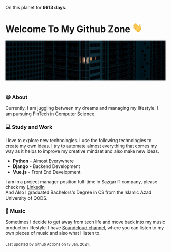 On this planet for **9613 days**.

# Welcome To My Github Zone <img src="assets/wave.gif" width="32px">

<img src="assets/banner.png" style="margin-bottom:16px;">

### 😄 About

Currently, I am juggling between my dreams and managing my lifestyle. I am pursuing FinTech in Computer Science.

### 💻 Study and Work

I love to explore new technologies. I use the following technologies to create my own ideas. I try to automate almost everything that comes my way as it helps to improve my creative mindset and also make new ideas.

- **Python** - Almost Everywhere
- **Django** - Backend Development
- **Vue.js** - Front End Development

I am in a project manager position full-time in SazgarIT company, please check my [LinkedIn](https://www.linkedin.com/in/shahab-mohammadi-stevelex/)
<br>
And Also I graduated Bachelors's Degree in CS from the Islamic Azad University of QODS. 
### 🎹 Music

Sometimes I decide to get away from tech life and move back into my music production lifestyle. I have [Soundcloud channel](https://soundcloud.com/elex-stevelex), where you can listen to my own pieces of music and also what I listen to.


<sub>Last updated by Github Actions on 13 Jan, 2021.</sub>
